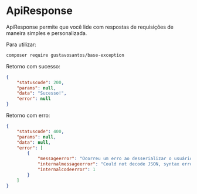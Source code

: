 # ApiResponse

 ApiResponse permite que você lide com respostas de requisições
 de maneira simples e personalizada.

Para utilizar:
```bash
composer require gustavosantos/base-exception
```

Retorno com sucesso:
```json
{
    "statuscode": 200,
    "params": null,
    "data": "Sucesso!",
    "error": null
}
```

Retorno com erro:
```json
{
    "statuscode": 400,
    "params": null,
    "data": null,
    "error": [
        {
            "messageerror": "Ocorreu um erro ao desserializar o usuário!",
            "internalmessageerror": "Could not decode JSON, syntax error - malformed JSON.",
            "internalcodeerror": 1
        }
    ]
}
```